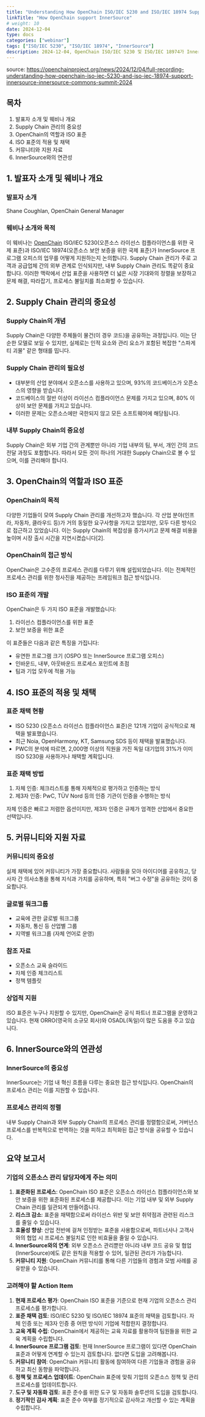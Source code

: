 ```yaml
---
title: "Understanding How OpenChain ISO/IEC 5230 and ISO/IEC 18974 Support InnerSource"
linkTitle: "How OpenChain support InnerSource"
# weight: 10
date: 2024-12-04
type: docs
categories: ["webinar"]
tags: ["ISO/IEC 5230", "ISO/IEC 18974", "InnerSource"]
description: 2024-12-04, OpenChain ISO/IEC 5230 및 ISO/IEC 18974가 InnerSource를 지원하는 방법 이해하기
---
```


source: https://openchainproject.org/news/2024/12/04/full-recording-understanding-how-openchain-iso-iec-5230-and-iso-iec-18974-support-innersource-innersource-commons-summit-2024

## 목차

1. 발표자 소개 및 웨비나 개요
2. Supply Chain 관리의 중요성
3. OpenChain의 역할과 ISO 표준
4. ISO 표준의 적용 및 채택
5. 커뮤니티와 지원 자료
6. InnerSource와의 연관성

## 1. 발표자 소개 및 웨비나 개요

### 발표자 소개

Shane Coughlan, OpenChain General Manager

### 웨비나 소개와 목적

이 웨비나는 [OpenChain](https://www.openchainproject.org/) ISO/IEC 5230(오픈소스 라이선스 컴플라이언스를 위한 국제 표준)과 ISO/IEC 18974(오픈소스 보안 보증을 위한 국제 표준)가 InnerSource 프로그램 오피스의 업무를 어떻게 지원하는지 논의합니다. Supply Chain 관리가 주로 고객과 공급업체 간의 외부 관계로 인식되지만, 내부 Supply Chain 관리도 똑같이 중요합니다. 이러한 맥락에서 산업 표준을 사용하면 더 넓은 시장 기대와의 정렬을 보장하고 문제 해결, 따라잡기, 프로세스 불일치를 최소화할 수 있습니다.

## 2. Supply Chain 관리의 중요성

### Supply Chain의 개념

Supply Chain은 다양한 주체들이 물건(이 경우 코드)을 공유하는 과정입니다. 이는 단순한 모델로 보일 수 있지만, 실제로는 인적 요소와 관리 요소가 포함된 복잡한 "스파게티 괴물" 같은 형태를 띱니다.

### Supply Chain 관리의 필요성

- 대부분의 산업 분야에서 오픈소스를 사용하고 있으며, 93%의 코드베이스가 오픈소스의 영향을 받습니다.
- 코드베이스의 절반 이상이 라이선스 컴플라이언스 문제를 가지고 있으며, 80% 이상이 보안 문제를 가지고 있습니다.
- 이러한 문제는 오픈소스에만 국한되지 않고 모든 소프트웨어에 해당됩니다.

### 내부 Supply Chain의 중요성

Supply Chain은 외부 기업 간의 관계뿐만 아니라 기업 내부의 팀, 부서, 개인 간의 코드 전달 과정도 포함합니다. 따라서 모든 것이 하나의 거대한 Supply Chain으로 볼 수 있으며, 이를 관리해야 합니다.

## 3. OpenChain의 역할과 ISO 표준

### OpenChain의 목적

다양한 기업들이 모여 Supply Chain 관리를 개선하고자 했습니다. 각 산업 분야(인프라, 자동차, 클라우드 등)가 거의 동일한 요구사항을 가지고 있었지만, 모두 다른 방식으로 접근하고 있었습니다. 이는 Supply Chain의 복잡성을 증가시키고 문제 해결 비용을 높이며 시장 출시 시간을 지연시켰습니다[2].

### OpenChain의 접근 방식

OpenChain은 고수준의 프로세스 관리를 다루기 위해 설립되었습니다. 이는 전체적인 프로세스 관리를 위한 청사진을 제공하는 프레임워크 접근 방식입니다.

### ISO 표준의 개발

OpenChain은 두 가지 ISO 표준을 개발했습니다:

1. 라이선스 컴플라이언스를 위한 표준
2. 보안 보증을 위한 표준

이 표준들은 다음과 같은 특징을 가집니다:

- 유연한 프로그램 크기 (OSPO 또는 InnerSource 프로그램 오피스)
- 인바운드, 내부, 아웃바운드 프로세스 포인트에 초점
- 팀과 기업 모두에 적용 가능

## 4. ISO 표준의 적용 및 채택

### 표준 채택 현황

- ISO 5230 (오픈소스 라이선스 컴플라이언스 표준)은 121개 기업이 공식적으로 채택을 발표했습니다.
- 최근 Noia, OpenHarmony, KT, Samsung SDS 등이 채택을 발표했습니다.
- PWC의 분석에 따르면, 2,000명 이상의 직원을 가진 독일 대기업의 31%가 이미 ISO 5230을 사용하거나 채택할 계획입니다.

### 표준 채택 방법

1. 자체 인증: 체크리스트를 통해 자체적으로 평가하고 인증하는 방식
2. 제3자 인증: PwC, TÜV Nord 등의 인증 기관이 인증을 수행하는 방식

자체 인증은 빠르고 저렴한 옵션이지만, 제3자 인증은 규제가 엄격한 산업에서 중요한 선택입니다.

## 5. 커뮤니티와 지원 자료

### 커뮤니티의 중요성

실제 채택에 있어 커뮤니티가 가장 중요합니다. 사람들을 모아 아이디어를 공유하고, 당사자 간 의사소통을 통해 지식과 가치를 공유하며, 특히 "버그 수정"을 공유하는 것이 중요합니다.

### 글로벌 워크그룹

- 교육에 관한 글로벌 워크그룹
- 자동차, 통신 등 산업별 그룹
- 지역별 워크그룹 (자체 언어로 운영)

### 참조 자료

- 오픈소스 교육 슬라이드
- 자체 인증 체크리스트
- 정책 템플릿

### 상업적 지원

ISO 표준은 누구나 지원할 수 있지만, OpenChain은 공식 파트너 프로그램을 운영하고 있습니다. 현재 ORRO(영국의 소규모 회사)와 OSADL(독일)이 많은 도움을 주고 있습니다.

## 6. InnerSource와의 연관성

### InnerSource의 중요성

InnerSource는 기업 내 혁신 흐름을 다루는 중요한 접근 방식입니다. OpenChain의 프로세스 관리는 이를 지원할 수 있습니다.

### 프로세스 관리의 정렬

내부 Supply Chain과 외부 Supply Chain의 프로세스 관리를 정렬함으로써, 거버넌스 프로세스를 반복적으로 번역하는 것을 피하고 최적화된 접근 방식을 공유할 수 있습니다.

## 요약 보고서

### 기업의 오픈소스 관리 담당자에게 주는 의미

1. **표준화된 프로세스**: OpenChain ISO 표준은 오픈소스 라이선스 컴플라이언스와 보안 보증을 위한 표준화된 프로세스를 제공합니다. 이는 기업 내부 및 외부 Supply Chain 관리를 일관되게 만들어줍니다.
2. **리스크 감소**: 표준을 채택함으로써 라이선스 위반 및 보안 취약점과 관련된 리스크를 줄일 수 있습니다.
3. **효율성 향상**: 산업 전반에 걸쳐 인정받는 표준을 사용함으로써, 파트너사나 고객사와의 협업 시 프로세스 불일치로 인한 비효율을 줄일 수 있습니다.
4. **InnerSource와의 연계**: 외부 오픈소스 관리뿐만 아니라 내부 코드 공유 및 협업(InnerSource)에도 같은 원칙을 적용할 수 있어, 일관된 관리가 가능합니다.
5. **커뮤니티 지원**: OpenChain 커뮤니티를 통해 다른 기업들의 경험과 모범 사례를 공유받을 수 있습니다.

### 고려해야 할 Action Item

1. **현재 프로세스 평가**: OpenChain ISO 표준을 기준으로 현재 기업의 오픈소스 관리 프로세스를 평가합니다.
2. **표준 채택 검토**: ISO/IEC 5230 및 ISO/IEC 18974 표준의 채택을 검토합니다. 자체 인증 또는 제3자 인증 중 어떤 방식이 기업에 적합한지 결정합니다.
3. **교육 계획 수립**: OpenChain에서 제공하는 교육 자료를 활용하여 팀원들을 위한 교육 계획을 수립합니다.
4. **InnerSource 프로그램 검토**: 현재 InnerSource 프로그램이 있다면 OpenChain 표준과 어떻게 연계할 수 있는지 검토합니다. 없다면 도입을 고려해봅니다.
5. **커뮤니티 참여**: OpenChain 커뮤니티 활동에 참여하여 다른 기업들과 경험을 공유하고 최신 동향을 파악합니다.
6. **정책 및 프로세스 업데이트**: OpenChain 표준에 맞춰 기업의 오픈소스 정책 및 관리 프로세스를 업데이트합니다.
7. **도구 및 자동화 검토**: 표준 준수를 위한 도구 및 자동화 솔루션의 도입을 검토합니다.
8. **정기적인 감사 계획**: 표준 준수 여부를 정기적으로 감사하고 개선할 수 있는 계획을 수립합니다.